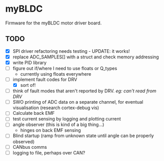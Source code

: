 # myBLDC
Firmware for the myBLDC motor driver board. 


## TODO
- [x] SPI driver refactoring needs testing - UPDATE: it works!
- [x] replace ADC_SAMPLES[] with a struct and check memory addressing
- [x] write PID library
- [ ] figure out if/where I need to use floats or Q_types 
    * currently using floats everywhere
- [ ] implement fault codes for DRV
    - [x] sort of!
- [ ] think of fault modes that aren't reported by DRV. _eg: can't read from DRV_
- [ ] SWO printing of ADC data on a separate channel, for eventual visualisation (research cortex-debug vis)
- [ ] Calculate back EMF
- [ ] test current sensing by logging and plotting current
- [ ] angle observer (this is kind of a big thing...)
    * hinges on back EMF sensing
- [ ] Blind startup (ramp from unknown state until angle can be properly observed)
- [ ] CANbus comms
- [ ] logging to file, perhaps over CAN?